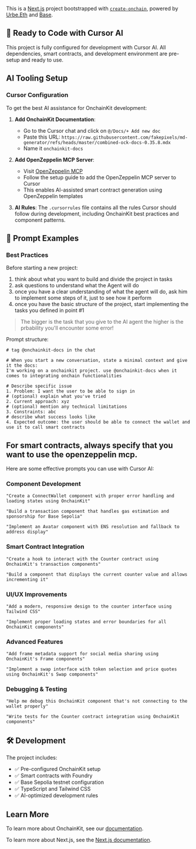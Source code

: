 This is a [Next.js](https://nextjs.org) project bootstrapped with [`create-onchain`](), powered by [Urbe.Eth](https://urbe.build) and [Base](https://docs.base.org/get-started/base).

## 🚀 Ready to Code with Cursor AI

This project is fully configured for development with Cursor AI. All dependencies, smart contracts, and development environment are pre-setup and ready to use.

## AI Tooling Setup

### Cursor Configuration
To get the best AI assistance for OnchainKit development:

1. **Add OnchainKit Documentation**: 
   - Go to the Cursor chat and click on `@/Docs/+ Add new doc`
   - Paste this URL: `https://raw.githubusercontent.com/fakepixels/md-generator/refs/heads/master/combined-ock-docs-0.35.8.mdx`
   - Name it `onchainkit-docs`

2. **Add OpenZeppelin MCP Server**:
   - Visit [OpenZeppelin MCP](https://mcp.openzeppelin.com/)
   - Follow the setup guide to add the OpenZeppelin MCP server to Cursor
   - This enables AI-assisted smart contract generation using OpenZeppelin templates

3. **AI Rules**: The `.cursorrules` file contains all the rules Cursor should follow during development, including OnchainKit best practices and component patterns.

## 🤖 Prompt Examples

### Best Practices

Before starting a new project:
1. think about what you want to build and divide the project in tasks
2. ask questions to understand what the Agent will do
3. once you have a clear understanding of what the agent will do, ask him to implement some steps of it, just to see how it perform
4. once you have the basic structure of the project, start implementing the tasks you defined in point #1

> The bigger is the task that you give to the AI agent the higher is the prbability you'll encounter some error!


Prompt structure:
```
# tag @onchainkit-docs in the chat 

# When you start a new conversation, state a minimal context and give it the docs:
I'm working on a onchainkit project. use @onchainkit-docs when it comes to integrating onchain functionalities

# Describe specific issue
1. Problem: I want the user to be able to sign in
# (optional) explain what you've tried
2. Current approach: xyz
# (optional) mention any technical limitations
3. Constraints: abc
# describe what success looks like
4. Expected outcome: the user should be able to connect the wallet and use it to call smart contracts
```
For smart contracts, always specify that you want to use the openzeppelin mcp.
----
Here are some effective prompts you can use with Cursor AI:

### Component Development
```
"Create a ConnectWallet component with proper error handling and loading states using OnchainKit"
```

```
"Build a transaction component that handles gas estimation and sponsorship for Base Sepolia"
```

```
"Implement an Avatar component with ENS resolution and fallback to address display"
```

### Smart Contract Integration
```
"Create a hook to interact with the Counter contract using OnchainKit's transaction components"
```

```
"Build a component that displays the current counter value and allows incrementing it"
```

### UI/UX Improvements
```
"Add a modern, responsive design to the counter interface using Tailwind CSS"
```

```
"Implement proper loading states and error boundaries for all OnchainKit components"
```

### Advanced Features
```
"Add frame metadata support for social media sharing using OnchainKit's Frame components"
```

```
"Implement a swap interface with token selection and price quotes using OnchainKit's Swap components"
```

### Debugging & Testing
```
"Help me debug this OnchainKit component that's not connecting to the wallet properly"
```

```
"Write tests for the Counter contract integration using OnchainKit components"
```

## 🛠️ Development

The project includes:
- ✅ Pre-configured OnchainKit setup
- ✅ Smart contracts with Foundry
- ✅ Base Sepolia testnet configuration
- ✅ TypeScript and Tailwind CSS
- ✅ AI-optimized development rules

## Learn More

To learn more about OnchainKit, see our [documentation](https://onchainkit.xyz/getting-started).

To learn more about Next.js, see the [Next.js documentation](https://nextjs.org/docs).

